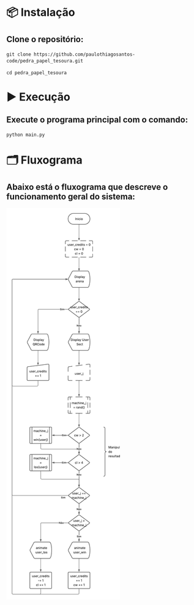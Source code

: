 # 📦 Instalação

## Clone o repositório:

`git clone https://github.com/paulothiagosantos-code/pedra_papel_tesoura.git`

`cd pedra_papel_tesoura`

# ▶️ Execução

## Execute o programa principal com o comando:

`python main.py`

# 🗂 Fluxograma

## Abaixo está o fluxograma que descreve o funcionamento geral do sistema:

![Fluxograma](fluxograma.jpeg)
